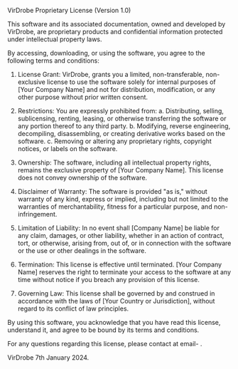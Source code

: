 VirDrobe Proprietary License (Version 1.0)

This software and its associated documentation, owned and developed by VirDrobe, are proprietary products and confidential information protected under intellectual property laws.

By accessing, downloading, or using the software, you agree to the following terms and conditions:

1. License Grant: VirDrobe, grants you a limited, non-transferable, non-exclusive license to use the software solely for internal purposes of [Your Company Name] and not for distribution, modification, or any other purpose without prior written consent.

2. Restrictions: You are expressly prohibited from:
   a. Distributing, selling, sublicensing, renting, leasing, or otherwise transferring the software or any portion thereof to any third party.
   b. Modifying, reverse engineering, decompiling, disassembling, or creating derivative works based on the software.
   c. Removing or altering any proprietary rights, copyright notices, or labels on the software.

3. Ownership: The software, including all intellectual property rights, remains the exclusive property of [Your Company Name]. This license does not convey ownership of the software.

4. Disclaimer of Warranty: The software is provided "as is," without warranty of any kind, express or implied, including but not limited to the warranties of merchantability, fitness for a particular purpose, and non-infringement.

5. Limitation of Liability: In no event shall [Company Name] be liable for any claim, damages, or other liability, whether in an action of contract, tort, or otherwise, arising from, out of, or in connection with the software or the use or other dealings in the software.

6. Termination: This license is effective until terminated. [Your Company Name] reserves the right to terminate your access to the software at any time without notice if you breach any provision of this license.

7. Governing Law: This license shall be governed by and construed in accordance with the laws of [Your Country or Jurisdiction], without regard to its conflict of law principles.

By using this software, you acknowledge that you have read this license, understand it, and agree to be bound by its terms and conditions.

For any questions regarding this license, please contact at email- .

VirDrobe
7th January 2024.
